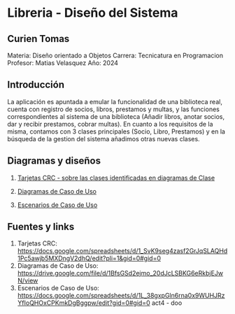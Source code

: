 # Libreria - Diseño del Sistema
## Curien Tomas

Materia: Diseño orientado a Objetos
Carrera: Tecnicatura en Programacion
Profesor: Matias Velasquez
Año: 2024

## Introducción

La aplicación es apuntada a emular la funcionalidad de una biblioteca real, cuenta con registro de socios, libros, prestamos y multas, y las funciones correspondientes al sistema de una biblioteca (Añadir libros, anotar socios, dar y recibir prestamos, cobrar multas).
En cuanto a los requisitos de la misma, contamos con 3 clases principales (Socio, Libro, Prestamos) y en la búsqueda de la gestion del sistema añadimos otras nuevas clases. 

## Diagramas y diseños


1. [Tarjetas CRC - sobre las clases identificadas en diagramas de Clase](Tarjetas_CRC.xlsx)


2. [Diagramas de Caso de Uso](DiagramasCasodeUso.drawio)


3. [Escenarios de Caso de Uso](Escenarios_Caso_de_uso.xlsx)


## Fuentes y links 

1. Tarjetas CRC: https://docs.google.com/spreadsheets/d/1_SvK9seg4zasf2GrJqSLAQHd1Pc5awjb5MXDngV2dhQ/edit?pli=1&gid=0#gid=0
2. Diagramas de Caso de Uso: https://drive.google.com/file/d/1BfsGSd2ejmo_20dJcLSBKG6eRkbjEJwN/view
3. Escenarios de Caso de Uso: https://docs.google.com/spreadsheets/d/1L_38gxpGln6rna0x9WUHJRzYfIoQHOxCPKmkDgBggpw/edit?gid=0#gid=0
act4 - doo
